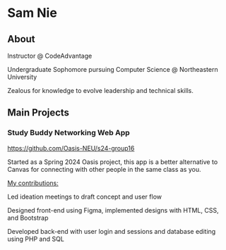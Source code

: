 # Sam Nie

## About
Instructor @ CodeAdvantage 

Undergraduate Sophomore pursuing Computer Science @ Northeastern University 

Zealous for knowledge to evolve leadership and technical skills.


## Main Projects


### Study Buddy Networking Web App

https://github.com/Oasis-NEU/s24-group16

Started as a Spring 2024 Oasis project, this app is a better alternative to Canvas for connecting with other people in the same class as you.


<ins>My contributions:</ins>

Led ideation meetings to draft concept and user flow 

Designed front-end using Figma, implemented designs with HTML, CSS, and Bootstrap 

Developed back-end with user login and sessions and database editing using PHP and SQL




<!--
**SamNie2027/SamNie2027** is a ✨ _special_ ✨ repository because its `README.md` (this file) appears on your GitHub profile.

Here are some ideas to get you started:

random change

- 🌱 I’m currently learning ...
- 👯 I’m looking to collaborate on ...
- 🤔 I’m looking for help with ...
- 💬 Ask me about ...
- 📫 How to reach me: ...
- 😄 Pronouns: ...
- ⚡ Fun fact: ...
-->
